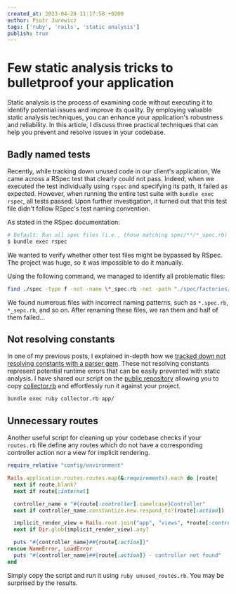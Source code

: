 ```yaml
---
created_at: 2023-04-28 11:17:58 +0200
author: Piotr Jurewicz
tags: ['ruby', 'rails', 'static analysis']
publish: true
---
```


# Few static analysis tricks to bulletproof your application

Static analysis is the process of examining code without executing it to identify potential issues and improve its quality.
By employing valuable static analysis techniques, you can enhance your application's robustness and reliability.
In this article, I discuss three practical techniques that can help you prevent and resolve issues in your codebase.

## Badly named tests

Recently, while tracking down unused code in our client's application,
We came across a RSpec test that clearly could not pass.
Indeed, when we executed the test individually using `rspec` and specifying its path, it failed as expected.
However, when running the entire test suite with `bundle exec rspec`, all tests passed.
Upon further investigation, it turned out that this test file didn't follow RSpec's test naming convention.

As stated in the RSpec documentation:
```bash
# Default: Run all spec files (i.e., those matching spec/**/*_spec.rb)
$ bundle exec rspec
```
We wanted to verify whether other test files might be bypassed by RSpec.
The project was huge, so it was impossible to do it manually.

Using the following command, we managed to identify all problematic files:
```bash
find ./spec -type f -not -name \*_spec.rb -not -path "./spec/factories/*" -not -path "./spec/support/*" | xargs rg RSpec\.describe
```
We found numerous files with incorrect naming patterns, such as `*.spec.rb`, `*_sepc.rb`, and so on. After renaming these files, we ran them and half of them failed...

## Not resolving constants

In one of my previous posts, I explained in-depth how we [tracked down not resolving constants with a parser gem](https://blog.arkency.com/tracking-down-not-resolving-constants-with-parser/).
These not resolving constants represent potential runtime errors that can be easily prevented with static analysis.
I have shared our script on the [public repository](https://github.com/arkency/constants-resolver) allowing you to copy [collector.rb](https://github.com/arkency/constants-resolver/blob/main/collector.rb) and effortlessly run it against your project.
```bash
bundle exec ruby collector.rb app/
```

## Unnecessary routes

Another useful script for cleaning up your codebase checks if your `routes.rb` file define any routes which do not have a corresponding controller action nor a view for implicit rendering.
```ruby
require_relative "config/environment"

Rails.application.routes.routes.map(&:requirements).each do |route|
  next if route.blank?
  next if route[:internal]

  controller_name = "#{route[:controller].camelcase}Controller"
  next if controller_name.constantize.new.respond_to?(route[:action])

  implicit_render_view = Rails.root.join("app", "views", *route[:controller].split('::'), "#{route[:action]}.*")
  next if Dir.glob(implicit_render_view).any?

  puts "#{controller_name}##{route[:action]}"
rescue NameError, LoadError
  puts "#{controller_name}##{route[:action]} - controller not found"
end
```
Simply copy the script and run it using `ruby unused_routes.rb`. You may be surprised by the results.
